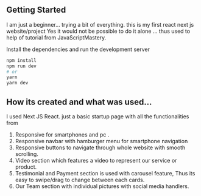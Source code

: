## Getting Started

I am just a beginner... trying a bit of everything. this is my first react next js website/project
Yes it would not be possible to do it alone ... thus used to help of tutorial from
JavaScriptMastery.

Install the dependencies and run the development server

```bash
npm install
npm run dev
# or
yarn
yarn dev
```

## How its created and what was used...

I used Next JS React. just a basic startup page with all the functionalities from
1. Responsive for smartphones and pc .
2. Responsive navbar with hamburger menu for smartphone navigation
3. Responsive buttons to navigate through whole website with smooth scrolling.
4. Video section which features a video to represent our service or product.
5. Testimonial and Payment section is used with carousel feature, Thus its easy to swipe/drag to change between each cards.
6. Our Team section with individual pictures with social media handlers.
